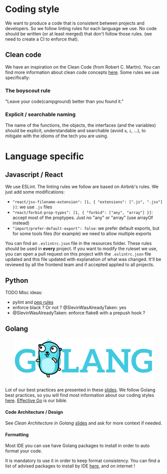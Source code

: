 # Coding style

We want to produce a code that is consistent between projects and developers.
So we follow linting rules for each language we use.
No code should be written (or at least merged) that don't follow those rules.
(we need to create a CI to enforce that).

## Clean code

We have an inspiration on the Clean Code (from Robert C. Martin).
You can find more information about clean code concepts [here](project_architecture.md).
Some rules we use specifically:

### The boyscout rule

"Leave your code(campground) better than you found it."

### Explicit / searchable naming

The name of the functions, the objects, the interfaces (and the variables) should be explicit, understandable and searchable (avoid `a`, `i`, ...), to mitigate with the idioms of the tech you are using.

# Language specific

## Javascript / React

We use ESLint.
The linting rules we follow are based on Airbnb's rules.
We just add some modifications:
* `"react/jsx-filename-extension": [1, { "extensions": [".js", ".jsx"] }]`: we use `.js` files
* `"react/forbid-prop-types": [1, { "forbid": ["any", "array"] }]`: accept most of the proptypes. Just no "any" or "array" (use arrayOf instead)
* `"import/prefer-default-export": false`: we prefer default exports, but for some tools files (for example) we need to allow multiple exports

You can find an `.eslintrc.json` file in the resources folder.
These rules should be used in **every** project.
If you want to modify the ruleset we use, you can open a pull request on this project with the `.eslintrc.json` file updated and this file updated with explanation of what was changed. It'll be reviewed by all the frontend team and if accepted applied to all projects.

## Python

TODO
Misc ideas:
* pylint and [pep rules](https://www.python.org/dev/peps/pep-0008/)
* enforce black ? Or not ? @SlevinWasAlreadyTaken: yes
* @SlevinWasAlreadyTaken: enforce flake8 with a prepush hook ?

## Golang

<div style="text-align:center"><img src="./resources/gophers/1-04.png" height="140"></div>

Lot of our best practices are presented in these [slides](https://talks.golang.org/2013/bestpractices.slide).
We follow Golang best practices, so you will find most information about our coding styles [here](getting_skilled.md#golang).
[Effective Go](https://golang.org/doc/effective_go.html) is our bible.

#### Code Architecture / Design

See _Clean Architecture in Golang_ [slides](https://drive.google.com/file/d/16bACk7bp9OAVDx5VN-I2Z-hePvB99cSI/view?usp=sharing) and ask for more context if needed.

#### Formatting

Most IDE you can use have Golang packages to install in order to auto format your code.

It is mandatory to use it in order to keep format consistency.
You can find a list of advised packages to install by IDE [here](getting_skilled.md#tools-using-golang), and on internet !
